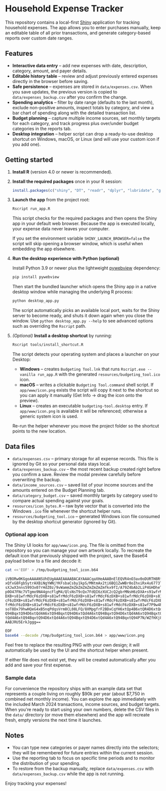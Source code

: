 # Household Expense Tracker

This repository contains a local-first [Shiny](https://shiny.posit.co/) application for tracking household expenses. The app allows you to enter purchases manually, keep an editable table of all prior transactions, and generate category-based reports over custom date ranges.

## Features

- **Interactive data entry** – add new expenses with date, description, category, amount, and payer details.
- **Editable history table** – review and adjust previously entered expenses directly in the browser before saving.
- **Safe persistence** – expenses are stored in `data/expenses.csv`. When you save updates, the previous version is copied to `data/expenses_backup.csv` after you confirm the change.
- **Spending analytics** – filter by date range (defaults to the last month), exclude non-positive amounts, inspect totals by category, and view a bar chart of spending along with the detailed transaction list.
- **Budget planning** – capture multiple income sources, set monthly targets for each category, and track progress plus over/under budget categories in the reports tab.
- **Desktop integration** – helper script can drop a ready-to-use desktop shortcut on Windows, macOS, or Linux (and will use your custom icon if you add one).


## Getting started

1. **Install R** (version 4.0 or newer is recommended).
2. **Install the required packages** once in your R session:

   ```r
   install.packages(c("shiny", "DT", "readr", "dplyr", "lubridate", "ggplot2", "scales"))
   ```

3. **Launch the app** from the project root:

   ```bash
   Rscript run_app.R
   ```

   This script checks for the required packages and then opens the Shiny app in your default web browser. Because the app is executed locally, your expense data never leaves your computer.

   If you set the environment variable `SHINY_LAUNCH_BROWSER=false` the script will skip opening a browser window, which is useful when embedding the app elsewhere.

4. **Run the desktop experience with Python (optional)**

   Install Python 3.9 or newer plus the lightweight [pywebview](https://pywebview.flowrl.com/) dependency:

   ```bash
   pip install pywebview
   ```

   Then start the bundled launcher which opens the Shiny app in a native desktop window while managing the underlying R process:

   ```bash
   python desktop_app.py
   ```

   The script automatically picks an available local port, waits for the Shiny server to become ready, and shuts it down again when you close the window. Use `python desktop_app.py --help` to see advanced options such as overriding the `Rscript` path.

5. *(Optional)* **Install a desktop shortcut** by running:

   ```bash
   Rscript tools/install_shortcut.R
   ```

   The script detects your operating system and places a launcher on your Desktop:

   - **Windows** – creates `Budgeting Tool.lnk` that runs `Rscript.exe --vanilla run_app.R` with the generated `resources/budgeting_tool.ico` icon.
   - **macOS** – writes a clickable `Budgeting Tool.command` shell script. If `app/www/icon.png` exists the script will copy it next to the shortcut so you can apply it manually (Get Info → drag the icon onto the preview).
   - **Linux** – creates an executable `budgeting-tool.desktop` entry. If `app/www/icon.png` is available it will be referenced; otherwise a generic system icon is used.

   Re-run the helper whenever you move the project folder so the shortcut points to the new location.


## Data files

- `data/expenses.csv` – primary storage for all expense records. This file is ignored by Git so your personal data stays local.
- `data/expenses_backup.csv` – the most recent backup created right before you confirm a save. Review the modal preview carefully before overwriting the backup.
- `data/income_sources.csv` – saved list of your income sources and the amounts entered on the Budget Planning tab.
- `data/category_budget.csv` – saved monthly targets by category used to compare actual spending against your goals.
- `resources/icon_bytes.R` – raw byte vector that is converted into the Windows `.ico` file whenever the shortcut helper runs.
- `resources/budgeting_tool.ico` – generated Windows icon file consumed by the desktop shortcut generator (ignored by Git).

### Optional app icon

The Shiny UI looks for `app/www/icon.png`. The file is omitted from the repository so you can manage your own artwork locally. To recreate the default icon that previously shipped with the project, save the Base64 payload below to a file and decode it:

```bash
cat <<'EOF' > /tmp/budgeting_tool_icon.b64
```

```
iVBORw0KGgoAAAANSUhEUgAAAEAAAABACAYAAACqaXHeAAABnElEQVR4nO3av0oDURTH8RfFEhsb
xQfxG8FgbSytrAXBiNgYWNjYKFsbaCsby1kpS/MNtmAx2ti6BQ1ZwWBr0oIhxiRx4u6773TuvTt0
sXJwX3nns5993x07rHdZ0z/9vWammZmZmZmZmZmZmZmZmfkx9fI/A79Z4bAb2LiP4GHDheTQRMsc
p0O47FNc7VTgmo9N44gncFlgM4/QlsNsT9cQx7FdQI6zXUC2cQ2gbrMNsH6zDXA+s91wfrMdcF6z
DXB+s81wfrMdcF6zDXB+s81wfrMdcF6zDXB+s81wfrMdcF6zDXB+s81wfrMdcF6zDXB+s81wfrMd
cF6zDXB+s81wfrMdcF6zDXB+s81wfrMdcF6zDXB+s81wfrMdcF6zDXB+s81wfrMdcF6zDXB+s81w
frMdcF6zDXB+s81wfrMdcF6zDXB+s81wfrMdcF6zDXB+s81wfrMdcF6zDXB+s81wf7P9w4PzcPE7
soT8Dx79hwHQeG4xB5nqPdqsVrm8CL08LFQ/8XMpgfrF2BDxCqYH6xtQp4B6xtQR4D6xtQd4A6xt
Q94BqxtQ94D6xtQd4A6xtQ94BqxtQ94D6xtQd4A6xtQ94BqxtQ94D6xtQd4A6xtQ94BqxtQ94D6x
tQd4A6xtQ94BqxtQ94D6xtQd4A6xtQ94BqxtQ94D6xtQd4A6xtQ94BqxtQ94P7N/WZfHXj8w9QAA
AABJRU5ErkJggg==
```

```bash
EOF
base64 --decode /tmp/budgeting_tool_icon.b64 > app/www/icon.png
```

Feel free to replace the resulting PNG with your own design; it will automatically be used by the UI and the shortcut helper when present.


If either file does not exist yet, they will be created automatically after you add and save your first expense.

### Sample data

For convenience the repository ships with an example data set that represents a
couple living on roughly $90k per year (about $7,750 in combined net monthly
income). You can explore the app immediately with the included March 2024
transactions, income sources, and budget targets. When you're ready to start
using your own numbers, delete the CSV files in the `data/` directory (or move
them elsewhere) and the app will recreate fresh, empty versions the next time it
launches.

## Notes

- You can type new categories or payer names directly into the selectors; they will be remembered for future entries within the current session.
- Use the reporting tab to focus on specific time periods and to monitor the distribution of your spending.
- To restore from the backup manually, replace `data/expenses.csv` with `data/expenses_backup.csv` while the app is not running.

Enjoy tracking your expenses!
